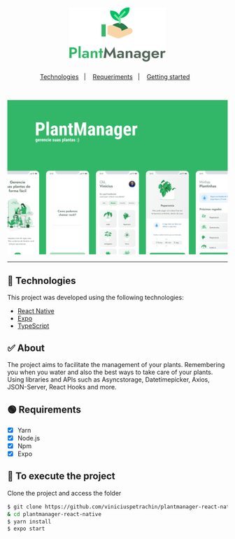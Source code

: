 <h1 align="center">
    <img alt="PlantManager App" title="PlantManager" src="logotype.png" />
</h1>

<p align="center">
  <a href="#-technologies">Technologies</a>&nbsp;&nbsp;&nbsp;|&nbsp;&nbsp;&nbsp;
  <a href="#-requeriments">Requeriments</a>&nbsp;&nbsp;&nbsp;|&nbsp;&nbsp;&nbsp;
   <a href="#-to-execute-the-project">Getting started</a>&nbsp;&nbsp;&nbsp;
</p>

<br>

<p align="center">
  <img alt="Moveit" src="plantmanager_cover.png">
</p>

---

## 🧪 Technologies

This project was developed using the following technologies:

- [React Native](https://reactnative.dev/)
- [Expo](https://expo.io/)
- [TypeScript](https://www.typescriptlang.org/)

## ✅ About

The project aims to facilitate the management of your plants. Remembering you when you water and also the best ways to take care of your plants. Using libraries and APIs such as Asyncstorage, Datetimepicker, Axios, JSON-Server, React Hooks and more. 

## 🟢 Requirements

- [x] Yarn
- [x] Node.js
- [x] Npm
- [x] Expo

## 🚀 To execute the project

Clone the project and access the folder

```bash
$ git clone https://github.com/viniciuspetrachin/plantmanager-react-native.git
& cd plantmanager-react-native
$ yarn install
$ expo start
```

